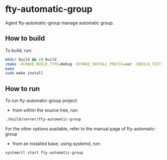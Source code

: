 # fty-automatic-group

Agent fty-automatic-group manage automatic group.

## How to build

To build, run:

```bash
mkdir build && cd build
cmake -DCMAKE_BUILD_TYPE=Debug -DCMAKE_INSTALL_PREFIX=usr -DBUILD_TESTING=On ..
make
sudo make install
```

## How to run

To run fty-automatic-group project:

* from within the source tree, run:

```bash
./build/server/fty-automatic-group
```

For the other options available, refer to the manual page of fty-automatic-group

* from an installed base, using systemd, run:

```bash
systemctl start fty-automatic-group
```